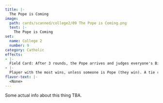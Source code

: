 ```yaml
---
title: |-
  The Pope is Coming
image: 
  path: cards/scanned/college2/09 The Pope is Coming.png
  text: |-
    The Pope is Coming
set:
  name: College 2
  number: 9
category: Catholic
effects: 
- |-
  Field Card: After 3 rounds, the Pope arrives and judges everyone's Bible knowledge (Bible points).
- |-
  Player with the most wins, unless someone is Pope (they win). A tie results in a sword drill.
flavor-text: |-
  <None>
---
```

Some actual info about this thing TBA.
